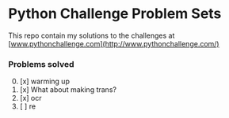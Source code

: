 # Python Challenge Problem Sets

This repo contain my solutions to the challenges at [www.pythonchallenge.com](http://www.pythonchallenge.com/)

### Problems solved

0. [x] warming up
1. [x] What about making trans?
2. [x] ocr
3. [ ] re
